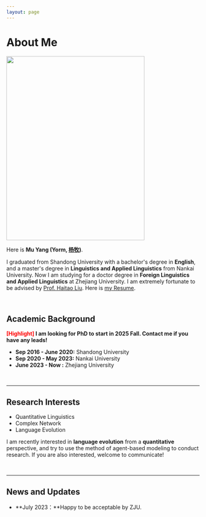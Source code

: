 ```yaml
---
layout: page
---
```


# About Me

<img src="https://yuhuyang.com/网络.jpg" class="floatpic" width="360" height="480">

Here is **Mu Yang (Yorm, [杨牧](https://yuhuyang.com/file/杨牧简历.pdf))**.

I graduated from Shandong University with a bachelor's degree in **English**, and a master's degree in **Linguistics and Applied Linguistics** from Nankai University. Now I am studying for a doctor degree in **Foreign Linguistics and Applied Linguistics** at Zhejiang University. I am extremely fortunate to be advised by [Prof. Haitao Liu](https://person.zju.edu.cn/lht). Here is [my Resume](https://yuhuyang.com/file/Resume-MuYang.pdf).

<br>

## Academic Background

**<font color='red'>[Highlight]</font> I am looking for PhD to start in 2025 Fall. Contact me if you have any leads!**

- **Sep 2016 - June 2020:** Shandong University 
- **Sep 2020 - May 2023:** Nankai University
- **June 2023 - Now :** Zhejiang University

<br>

---

## Research Interests

- Quantitative Linguistics 
- Complex Network
- Language Evolution

I am recently interested in **language evolution** from a **quantitative** perspective, and try to use the method of agent-based modeling to conduct research. If you are also interested, welcome to communicate!

<br>

---

## News and Updates

- **July 2023：**Happy to be acceptable by ZJU.

<br>
